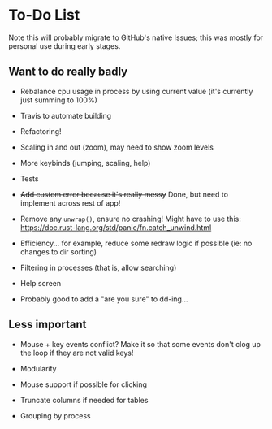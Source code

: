 # To-Do List

Note this will probably migrate to GitHub's native Issues; this was mostly for personal use during early stages.

## Want to do really badly

- Rebalance cpu usage in process by using current value (it's currently just summing to 100%)

- Travis to automate building

- Refactoring!

- Scaling in and out (zoom), may need to show zoom levels

- More keybinds (jumping, scaling, help)

- Tests

- ~~Add custom error because it's really messy~~ Done, but need to implement across rest of app!

- Remove any `unwrap()`, ensure no crashing! Might have to use this: <https://doc.rust-lang.org/std/panic/fn.catch_unwind.html>

- Efficiency... for example, reduce some redraw logic if possible (ie: no changes to dir sorting)

- Filtering in processes (that is, allow searching)

- Help screen

- Probably good to add a "are you sure" to dd-ing...

## Less important

- Mouse + key events conflict? Make it so that some events don't clog up the loop if they are not valid keys!

- Modularity

- Mouse support if possible for clicking

- Truncate columns if needed for tables

- Grouping by process
